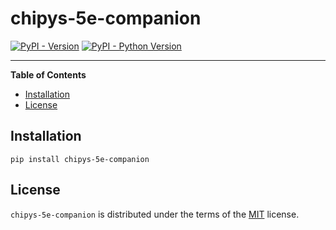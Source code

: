 # chipys-5e-companion

[![PyPI - Version](https://img.shields.io/pypi/v/chipys-5e-companion.svg)](https://pypi.org/project/chipys-5e-companion)
[![PyPI - Python Version](https://img.shields.io/pypi/pyversions/chipys-5e-companion.svg)](https://pypi.org/project/chipys-5e-companion)

-----

**Table of Contents**

- [Installation](#installation)
- [License](#license)

## Installation

```console
pip install chipys-5e-companion
```

## License

`chipys-5e-companion` is distributed under the terms of the [MIT](https://spdx.org/licenses/MIT.html) license.
